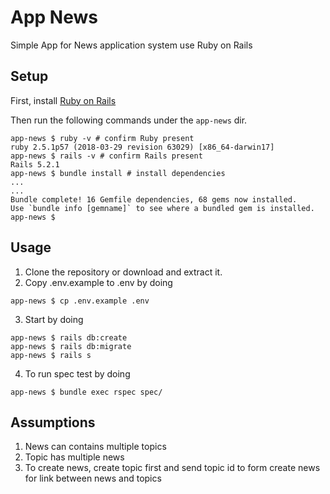 # App News

Simple App for News application system use Ruby on Rails

## Setup

First, install [Ruby on Rails](https://gorails.com/setup/ubuntu/16.04)

Then run the following commands under the `app-news` dir.

```
app-news $ ruby -v # confirm Ruby present
ruby 2.5.1p57 (2018-03-29 revision 63029) [x86_64-darwin17]
app-news $ rails -v # confirm Rails present
Rails 5.2.1
app-news $ bundle install # install dependencies
...
...
Bundle complete! 16 Gemfile dependencies, 68 gems now installed.
Use `bundle info [gemname]` to see where a bundled gem is installed.
app-news $ 

```

## Usage

1. Clone the repository or download and extract it.
2. Copy .env.example to .env by doing
```
app-news $ cp .env.example .env
```
3. Start by doing 
```
app-news $ rails db:create
app-news $ rails db:migrate
app-news $ rails s
```
4. To run spec test by doing
```
app-news $ bundle exec rspec spec/
```

## Assumptions

1. News can contains multiple topics
2. Topic has multiple news
3. To create news, create topic first and send topic id to form create news for link between news and topics